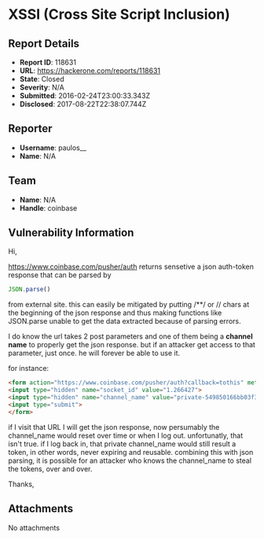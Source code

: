 # XSSI (Cross Site Script Inclusion)

## Report Details
- **Report ID**: 118631
- **URL**: https://hackerone.com/reports/118631
- **State**: Closed
- **Severity**: N/A
- **Submitted**: 2016-02-24T23:00:33.343Z
- **Disclosed**: 2017-08-22T22:38:07.744Z

## Reporter
- **Username**: paulos__
- **Name**: N/A

## Team
- **Name**: N/A
- **Handle**: coinbase

## Vulnerability Information
Hi,

https://www.coinbase.com/pusher/auth returns sensetive  a json auth-token response that can be parsed by 
```javascript
JSON.parse()
```
from external site. this can easily be mitigated by putting /**/ or // chars at the beginning of the json response and thus making functions like JSON.parse unable to get the data extracted because of parsing errors.

I do know the url takes 2 post parameters and one of them being a **channel name** to properly get the json response. but if an attacker get access to that parameter, just once. he will forever be able to use it. 

for instance:
```html
<form action="https://www.coinbase.com/pusher/auth?callback=tothis" method="POST">
<input type="hidden" name="socket_id" value="1.266427">
<input type="hidden" name="channel_name" value="private-549850166bb03f3b19000147-QPCIGVGojmUh1w">
<input type="submit">
</form>
```
if I visit that URL I will get the json response, now persumably the channel_name would reset over time or when I log out. unfortunatly, that isn't true. if I log back in, that private channel_name would still result a token, in other words, never expiring and reusable. combining this with json parsing, it is possible for an attacker who knows the channel_name to steal the tokens, over and over.

Thanks,


## Attachments
No attachments
